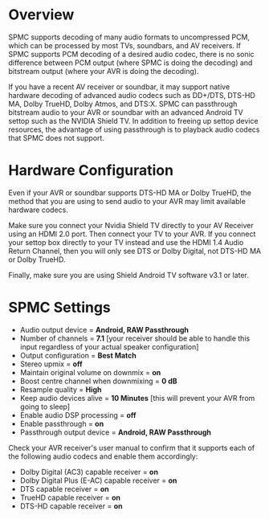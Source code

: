# Overview
SPMC supports decoding of many audio formats to uncompressed PCM, which can be processed by most TVs, soundbars, and AV receivers. If SPMC supports PCM decoding of a desired audio codec, there is no sonic difference between PCM output (where SPMC is doing the decoding) and bitstream output (where your AVR is doing the decoding).

If you have a recent AV receiver or soundbar, it may support native hardware decoding of advanced audio codecs such as DD+/DTS, DTS-HD MA, Dolby TrueHD, Dolby Atmos, and DTS:X. SPMC can passthrough bitstream audio to your AVR or soundbar with an advanced Android TV settop such as the NVIDIA Shield TV. In addition to freeing up settop device resources, the advantage of using passthrough is to playback audio codecs that SPMC does not support. 

# Hardware Configuration
Even if your AVR or soundbar  supports DTS-HD MA or Dolby TrueHD, the method that you are using to send audio to your AVR may limit available hardware codecs.

Make sure you connect your Nvidia Shield TV directly to your AV Receiver using an HDMI 2.0 port. Then connect your TV to your AVR. If you connect your settop box directly to your TV instead and use the HDMI 1.4 Audio Return Channel, then you will only see DTS or Dolby Digital, not DTS-HD MA or Dolby TrueHD.

Finally, make sure you are using Shield Android TV software v3.1 or later.

# SPMC Settings
* Audio output device = **Android, RAW Passthrough**
* Number of channels = **7.1** [your receiver should be able to handle this input regardless of your actual speaker configuration]
* Output configuration = **Best Match** 
* Stereo upmix = **off**
* Maintain original volume on downmix = **on**
* Boost centre channel when downmixing = **0 dB**
* Resample quality = **High**
* Keep audio devices alive = **10 Minutes** [this will prevent your AVR from going to sleep]
* Enable audio DSP processing = **off**
* Enable passthrough = **on**
* Passthrough output device = **Android, RAW Passthrough**

Check your AVR receiver's user manual to confirm that it supports each of the following audio codecs and enable them accordingly:

* Dolby Digital (AC3) capable receiver = **on**
* Dolby Digital Plus (E-AC) capable receiver = **on**
* DTS capable receiver = **on**
* TrueHD capable receiver = **on**
* DTS-HD capable receiver = **on**

